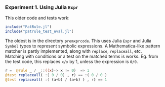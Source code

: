 ### Experiment 1. Using Julia `Expr`

This older code and tests work:

```julia
include("PatRule.jl")
include("patrule_test_eval.jl")
```

The oldest is in the directory `premxprcode`. This uses Julia `Expr` and
Julia `Symbol` types to represent symbolic expressions. A
Mathematica-like pattern matcher is partly implemented, along with
`replace`, `replaceall`, etc.  Matching with conditions or a test on
the matched terms is works.  Eg. from the test code, this replaces
`x/x` by 1, unless the expression is `0/0`.

```julia
r =  @rule _ / _::((x)-> x != 0)  => 1
@test replaceall( :( 0 / 0) , r) == :( 0 / 0 )
@test replaceall( :( (a+b) / (a+b) ) , r) == 1
```
